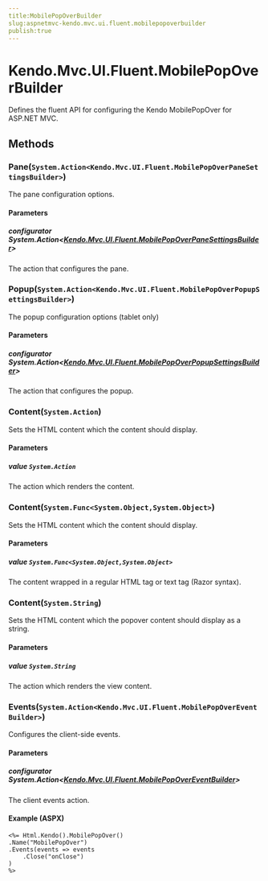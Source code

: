 ```yaml
---
title:MobilePopOverBuilder
slug:aspnetmvc-kendo.mvc.ui.fluent.mobilepopoverbuilder
publish:true
---
```


# Kendo.Mvc.UI.Fluent.MobilePopOverBuilder
Defines the fluent API for configuring the Kendo MobilePopOver for ASP.NET MVC.



## Methods

### Pane(`System.Action<Kendo.Mvc.UI.Fluent.MobilePopOverPaneSettingsBuilder>`)
The pane configuration options.


#### Parameters

##### configurator System.Action<[Kendo.Mvc.UI.Fluent.MobilePopOverPaneSettingsBuilder](/kendo-ui/api/wrappers/aspnet-mvc/Kendo.Mvc.UI.Fluent/MobilePopOverPaneSettingsBuilder)>
The action that configures the pane.





### Popup(`System.Action<Kendo.Mvc.UI.Fluent.MobilePopOverPopupSettingsBuilder>`)
The popup configuration options (tablet only)


#### Parameters

##### configurator System.Action<[Kendo.Mvc.UI.Fluent.MobilePopOverPopupSettingsBuilder](/kendo-ui/api/wrappers/aspnet-mvc/Kendo.Mvc.UI.Fluent/MobilePopOverPopupSettingsBuilder)>
The action that configures the popup.





### Content(`System.Action`)
Sets the HTML content which the content should display.


#### Parameters

##### value `System.Action`
The action which renders the content.





### Content(`System.Func<System.Object,System.Object>`)
Sets the HTML content which the content should display.


#### Parameters

##### value `System.Func<System.Object,System.Object>`
The content wrapped in a regular HTML tag or text tag (Razor syntax).





### Content(`System.String`)
Sets the HTML content which the popover content should display as a string.


#### Parameters

##### value `System.String`
The action which renders the view content.





### Events(`System.Action<Kendo.Mvc.UI.Fluent.MobilePopOverEventBuilder>`)
Configures the client-side events.


#### Parameters

##### configurator System.Action<[Kendo.Mvc.UI.Fluent.MobilePopOverEventBuilder](/kendo-ui/api/wrappers/aspnet-mvc/Kendo.Mvc.UI.Fluent/MobilePopOverEventBuilder)>
The client events action.




#### Example (ASPX)
    <%= Html.Kendo().MobilePopOver()
    .Name("MobilePopOver")
    .Events(events => events
        .Close("onClose")
    )
    %>



